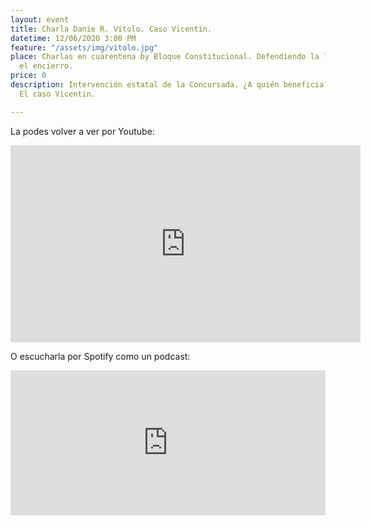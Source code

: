 ```yaml
---
layout: event
title: Charla Danie R. Vítolo. Caso Vicentin.
datetime: 12/06/2020 3:00 PM
feature: "/assets/img/vitolo.jpg"
place: Charlas en cuarentena by Bloque Constitucional. Defendiendo la libertad desde
  el encierro.
price: 0
description: Intervención estatal de la Concursada. ¿A quién beneficia? ¿Quién paga?
  El caso Vicentin.

---
```

La podes volver a ver por Youtube:

<iframe width="560" height="315" src="https://www.youtube.com/embed/TVEZVc0MDNo" frameborder="0" allow="accelerometer; autoplay; encrypted-media; gyroscope; picture-in-picture" allowfullscreen></iframe>

O escucharla por Spotify como un podcast:

<iframe src="https://open.spotify.com/embed-podcast/episode/6usiU7riTntAN3BwznN5CS" width="100%" height="232" frameborder="0" allowtransparency="true" allow="encrypted-media"></iframe>